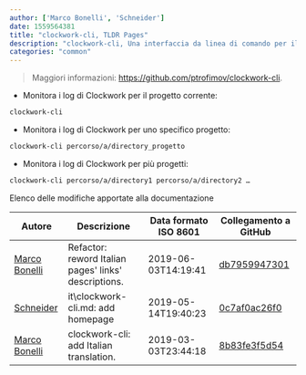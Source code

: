 ```yaml
---
author: ['Marco Bonelli', 'Schneider']
date: 1559564381
title: "clockwork-cli, TLDR Pages"
description: "clockwork-cli, Una interfaccia da linea di comando per il framework PHP Clockwork."
categories: "common"
---
```

> Maggiori informazioni: <https://github.com/ptrofimov/clockwork-cli>.

- Monitora i log di Clockwork per il progetto corrente:

```bash
clockwork-cli
```

- Monitora i log di Clockwork per uno specifico progetto:

```bash
clockwork-cli percorso/a/directory_progetto
```

- Monitora i log di Clockwork per più progetti:

```bash
clockwork-cli percorso/a/directory1 percorso/a/directory2 …
```
Elenco delle modifiche apportate alla documentazione


Autore | Descrizione | Data formato ISO 8601 | Collegamento a GitHub
------|-----|-----|-----
[Marco Bonelli](mailto:marco@mebeim.net) | Refactor: reword Italian pages' links' descriptions. | 2019-06-03T14:19:41 | [db7959947301](https://github.com/tldr-pages/tldr/commit/db795994730108131d36e7a50b67378e79e27c10)
[Schneider](mailto:lucas.schneider@sap.com) | it\clockwork-cli.md: add homepage | 2019-05-14T19:40:23 | [0c7af0ac26f0](https://github.com/tldr-pages/tldr/commit/0c7af0ac26f0b67a167af4237ab089a0e6db125b)
[Marco Bonelli](mailto:mb5.marcob@gmail.com) | clockwork-cli: add Italian translation. | 2019-03-03T23:44:18 | [8b83fe3f5d54](https://github.com/tldr-pages/tldr/commit/8b83fe3f5d5457cc7c04830d8b2ab721822979d9)

